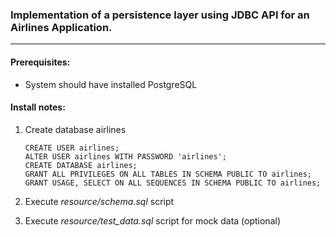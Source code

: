 ### Implementation of a persistence layer using JDBC API for an Airlines Application.

***

#### Prerequisites:

- System should have installed PostgreSQL

#### Install notes:

1. Create database airlines
    ```
   CREATE USER airlines;
   ALTER USER airlines WITH PASSWORD 'airlines';
   CREATE DATABASE airlines;   
   GRANT ALL PRIVILEGES ON ALL TABLES IN SCHEMA PUBLIC TO airlines;
   GRANT USAGE, SELECT ON ALL SEQUENCES IN SCHEMA PUBLIC TO airlines;
    ```

2. Execute *resource/schema.sql* script

3. Execute *resource/test_data.sql* script for mock data (optional)